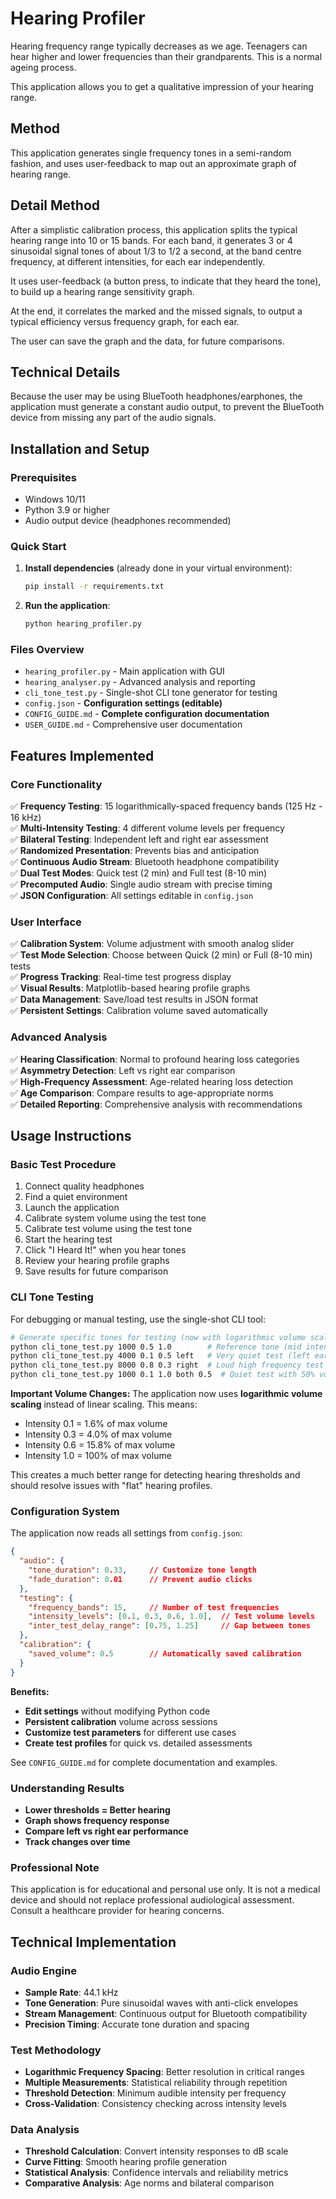 # Hearing Profiler

Hearing frequency range typically decreases as we age. Teenagers can hear higher and lower 
frequencies than their grandparents. This is a normal ageing process.

This application allows you to get a qualitative impression of your hearing range.

## Method

This application generates single frequency tones in a semi-random fashion, and uses
user-feedback to map out an approximate graph of hearing range.

## Detail Method

After a simplistic calibration process, this application splits the typical hearing range
into 10 or 15 bands. For each band, it generates 3 or 4 sinusoidal signal tones of about
1/3 to 1/2 a second, at the band centre frequency, at different intensities, for each ear 
independently.

It uses user-feedback (a button press, to indicate that they heard the tone), to build
up a hearing range sensitivity graph.

At the end, it correlates the marked and the missed signals, to output a typical 
efficiency versus frequency graph, for each ear.

The user can save the graph and the data, for future comparisons.

## Technical Details

Because the user may be using BlueTooth headphones/earphones, the application must generate
a constant audio output, to prevent the BlueTooth device from missing any part of the
audio signals.

## Installation and Setup

### Prerequisites
- Windows 10/11
- Python 3.9 or higher
- Audio output device (headphones recommended)

### Quick Start
1. **Install dependencies** (already done in your virtual environment):
   ```bash
   pip install -r requirements.txt
   ```

3. **Run the application**:
   ```bash
   python hearing_profiler.py
   ```

### Files Overview
- `hearing_profiler.py` - Main application with GUI
- `hearing_analyser.py` - Advanced analysis and reporting
- `cli_tone_test.py` - Single-shot CLI tone generator for testing
- `config.json` - **Configuration settings (editable)**
- `CONFIG_GUIDE.md` - **Complete configuration documentation**
- `USER_GUIDE.md` - Comprehensive user documentation

## Features Implemented

### Core Functionality
✅ **Frequency Testing**: 15 logarithmically-spaced frequency bands (125 Hz - 16 kHz)  
✅ **Multi-Intensity Testing**: 4 different volume levels per frequency  
✅ **Bilateral Testing**: Independent left and right ear assessment  
✅ **Randomized Presentation**: Prevents bias and anticipation  
✅ **Continuous Audio Stream**: Bluetooth headphone compatibility  
✅ **Dual Test Modes**: Quick test (2 min) and Full test (8-10 min)  
✅ **Precomputed Audio**: Single audio stream with precise timing  
✅ **JSON Configuration**: All settings editable in `config.json`  

### User Interface
✅ **Calibration System**: Volume adjustment with smooth analog slider  
✅ **Test Mode Selection**: Choose between Quick (2 min) or Full (8-10 min) tests  
✅ **Progress Tracking**: Real-time test progress display  
✅ **Visual Results**: Matplotlib-based hearing profile graphs  
✅ **Data Management**: Save/load test results in JSON format  
✅ **Persistent Settings**: Calibration volume saved automatically  

### Advanced Analysis
✅ **Hearing Classification**: Normal to profound hearing loss categories  
✅ **Asymmetry Detection**: Left vs right ear comparison  
✅ **High-Frequency Assessment**: Age-related hearing loss detection  
✅ **Age Comparison**: Compare results to age-appropriate norms  
✅ **Detailed Reporting**: Comprehensive analysis with recommendations  

## Usage Instructions

### Basic Test Procedure
1. Connect quality headphones
2. Find a quiet environment
3. Launch the application
4. Calibrate system volume using the test tone
4. Calibrate test volume using the test tone
5. Start the hearing test
6. Click "I Heard It!" when you hear tones
7. Review your hearing profile graphs
8. Save results for future comparison

### CLI Tone Testing
For debugging or manual testing, use the single-shot CLI tool:
```bash
# Generate specific tones for testing (now with logarithmic volume scaling)
python cli_tone_test.py 1000 0.5 1.0        # Reference tone (mid intensity)
python cli_tone_test.py 4000 0.1 0.5 left   # Very quiet test (left ear)
python cli_tone_test.py 8000 0.8 0.3 right  # Loud high frequency test (right ear)
python cli_tone_test.py 1000 0.1 1.0 both 0.5  # Quiet test with 50% volume limit
```

**Important Volume Changes:** The application now uses **logarithmic volume scaling** instead of linear scaling. This means:
- Intensity 0.1 = 1.6% of max volume
- Intensity 0.3 = 4.0% of max volume  
- Intensity 0.6 = 15.8% of max volume
- Intensity 1.0 = 100% of max volume

This creates a much better range for detecting hearing thresholds and should resolve issues with "flat" hearing profiles.

### Configuration System
The application now reads all settings from `config.json`:
```json
{
  "audio": {
    "tone_duration": 0.33,     // Customize tone length
    "fade_duration": 0.01      // Prevent audio clicks
  },
  "testing": {
    "frequency_bands": 15,     // Number of test frequencies
    "intensity_levels": [0.1, 0.3, 0.6, 1.0],  // Test volume levels
    "inter_test_delay_range": [0.75, 1.25]     // Gap between tones
  },
  "calibration": {
    "saved_volume": 0.5        // Automatically saved calibration
  }
}
```

**Benefits:**
- **Edit settings** without modifying Python code
- **Persistent calibration** volume across sessions
- **Customize test parameters** for different use cases
- **Create test profiles** for quick vs. detailed assessments

See `CONFIG_GUIDE.md` for complete documentation and examples.

### Understanding Results
- **Lower thresholds = Better hearing**
- **Graph shows frequency response**
- **Compare left vs right ear performance**
- **Track changes over time**

### Professional Note
This application is for educational and personal use only. It is not a medical device and should not replace professional audiological assessment. 
Consult a healthcare provider for hearing concerns.

## Technical Implementation

### Audio Engine
- **Sample Rate**: 44.1 kHz
- **Tone Generation**: Pure sinusoidal waves with anti-click envelopes
- **Stream Management**: Continuous output for Bluetooth compatibility
- **Precision Timing**: Accurate tone duration and spacing

### Test Methodology
- **Logarithmic Frequency Spacing**: Better resolution in critical ranges
- **Multiple Measurements**: Statistical reliability through repetition
- **Threshold Detection**: Minimum audible intensity per frequency
- **Cross-Validation**: Consistency checking across intensity levels

### Data Analysis
- **Threshold Calculation**: Convert intensity responses to dB scale
- **Curve Fitting**: Smooth hearing profile generation
- **Statistical Analysis**: Confidence intervals and reliability metrics
- **Comparative Analysis**: Age norms and bilateral comparison